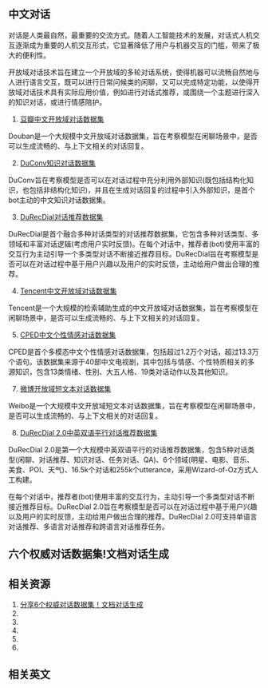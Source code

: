 ## 中文对话
对话是人类最自然，最重要的交流方式。随着人工智能技术的发展，对话式人机交互逐渐成为重要的人机交互形式，它显著降低了用户与机器交互的门槛，带来了极大的便利性。

开放域对话技术旨在建立一个开放域的多轮对话系统，使得机器可以流畅自然地与人进行语言交互，既可以进行日常问候类的闲聊，又可以完成特定功能，以使得开放域对话技术具有实际应用价值，例如进行对话式推荐，或围绕一个主题进行深入的知识对话，或进行情感陪护。

1. [豆瓣中文开放域对话数据集](https://www.luge.ai/#/luge/dataDetail?id=33)

Douban是一个大规模中文开放域对话数据集，旨在考察模型在闲聊场景中，是否可以生成流畅的、与上下文相关的对话回复。

2. [DuConv知识对话数据集](https://www.luge.ai/#/luge/dataDetail?id=30)

DuConv旨在考察模型是否可以在对话过程中充分利用外部知识(既包括结构化知识，也包括非结构化知识)，并且在生成对话回复的过程中引入外部知识，是首个bot主动的中文知识对话数据集。

3. [DuRecDial对话推荐数据集](https://www.luge.ai/#/luge/dataDetail?id=31)

DuRecDial是首个融合多种对话类型的对话推荐数据集，它包含多种对话类型、多领域和丰富对话逻辑(考虑用户实时反馈)。在每个对话中，推荐者(bot)使用丰富的交互行为主动引导一个多类型对话不断接近推荐目标。DuRecDial旨在考察模型是否可以在对话过程中基于用户兴趣以及用户的实时反馈，主动给用户做出合理的推荐。

4. [Tencent中文开放域对话数据集](https://www.luge.ai/#/luge/dataDetail?id=36)

Tencent是一个大规模的检索辅助生成的中文开放域对话数据集，旨在考察模型在闲聊场景中，是否可以生成流畅的、与上下文相关的对话回复。

5. [CPED中文个性情感对话数据集](https://www.luge.ai/#/luge/dataDetail?id=41)

CPED是首个多模态中文个性情感对话数据集，包括超过1.2万个对话，超过13.3万个语句。该数据集来源于40部中文电视剧，其中包括与情感、个性特质相关的多源知识，包含13类情绪、性别、大五人格、19类对话动作以及其他知识。

7. [微博开放域短文本对话数据集](https://www.luge.ai/#/luge/dataDetail?id=32)

Weibo是一个大规模中文开放域短文本对话数据集，旨在考察模型在闲聊场景中，是否可以生成流畅的、与上下文相关的对话回复。

8. [DuRecDial 2.0中英双语平行对话推荐数据集](https://www.luge.ai/#/luge/dataDetail?id=45)

DuRecDial 2.0是第一个大规模中英双语平行的对话推荐数据集，包含5种对话类型(闲聊、对话推荐、知识对话、任务对话、QA)、6个领域(明星、电影、音乐、美食、POI、天气)、16.5k个对话和255k个utterance，采用Wizard-of-Oz方式人工构建。

在每个对话中，推荐者(bot)使用丰富的交互行为，主动引导一个多类型对话不断接近推荐目标。DuRecDial 2.0旨在考察模型是否可以在对话过程中基于用户兴趣以及用户的实时反馈，主动给用户做出合理的推荐。DuRecDial 2.0可支持单语言对话推荐、多语言对话推荐和跨语言对话推荐任务。



## 六个权威对话数据集!文档对话生成





## 相关资源


1. [分享6个权威对话数据集！文档对话生成](https://mp.weixin.qq.com/s/oudPNfnOCk-QsglfU4QOFw)
1. []()
1. []()
1. []()
1. []()
1. []()



## 相关英文

